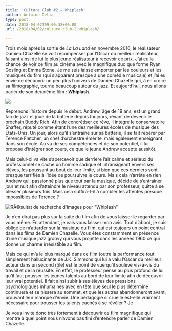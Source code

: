 ```yaml
---
title: 'Culture Club #2 – Whiplash'
author: Antoine Delia
type: post
date: 2018-04-02T09:00:38+00:00
url: /2018/04/02/culture-club-2-whiplash/

---
```

Trois mois après la sortie de _La La Land_ en novembre 2016, le réalisateur Damien Chazelle se voit récompenser par l&#8217;Oscar du meilleur réalisateur, faisant ainsi de lui le plus jeune réalisateur à recevoir ce prix. J&#8217;ai eu la chance de voir ce film au cinéma avec le magnifique duo que forme Ryan Gosling et Emma Stone. Je me suis laissé emporter par les couleurs et les musiques du film (qui s&#8217;apparent presque à une comédie musicale) et j&#8217;ai eu envie de découvrir un peu plus l&#8217;univers de Damien Chazelle qui, à en croire sa filmographie, tourne beaucoup autour du jazz. Et aujourd&#8217;hui, nous allons parler de son deuxième film : **Whiplash**.

<img class="aligncenter" src="https://static1.squarespace.com/static/52d6d1ede4b0b322e9c7a2ea/t/544b92dbe4b016cfe4af4dc9/1414238940260/" /> 

Reprenons l&#8217;histoire depuis le début. Andrew, âgé de 19 ans, est un grand fan de jazz et joue de la batterie depuis toujours, rêvant de devenir le prochain Buddy Rich. Afin de concrétiser ce rêve, il intègre le conservatoire Shaffer, réputé comme étant l&#8217;une des meilleures écoles de musique des États-Unis. Un jour, alors qu&#8217;il s&#8217;entraîne sur sa batterie, il se fait repérer par Terence Fletcher, un chef d&#8217;orchestre émérite, mais également enseignant dans son école. Au vu de ses compétences et de son potentiel, il lui propose d&#8217;intégrer son cours, ce que le jeune Andrew accepte aussitôt.

Mais celui-ci va vite s&#8217;apercevoir que derrière l&#8217;air calme et sérieux du professionnel se cache un homme sadique et intransigeant envers ses élèves, les poussant au bout de leur limite, si bien que ces derniers sont presque terrifiés à l&#8217;idée de poursuivre le cours. Mais cela n&#8217;arrête en rien Andrew qui, passionné plus que tout par la musique, décide de s&#8217;entraîner jour et nuit afin d&#8217;atteindre le niveau attendu par son professeur, quitte à se blesser plusieurs fois. Mais cela suffira-t-il à combler les attentes presque impossibles de Terence ?

<img class="aligncenter" src="https://i0.wp.com/www.critikat.com/wp-content/uploads/fly-images/53725/arton8316-980x0.jpg?w=1000&#038;ssl=1" alt="RÃ©sultat de recherche d'images pour &quot;Whiplash&quot;" data-recalc-dims="1" /> 

Je n&#8217;en dirai pas plus sur la suite du film afin de vous laisser le regarder par vous même. En attendant, je vais vous laisser mon avis. Tout d&#8217;abord, je suis obligé de m&#8217;attarder sur la musique du film, qui est toujours un point central dans les films de Damien Chazelle. Vous êtes constamment en présence d&#8217;une musique jazz groovy qui vous projette dans les années 1960 ce qui donne un charme irrésistible au film.

Mais ce qui m&#8217;a le plus marqué dans ce film (outre la performance tout simplement hallucinante de J.K. Simmons qui lui a valu l&#8217;Oscar du meilleur acteur dans un second rôle) est le point de vue qu&#8217;il soulève vis-à-vis du travail et de la réussite. En effet, le professeur pense au plus profond de lui qu&#8217;il faut pousser les jeunes talents au bord de leur limite afin de découvrir leur vrai potentiel. Il fait ainsi subir à ses élèves des pressions psychologiques inhumaines avec en tête que seul le plus déterminé continuera et se hissera au sommet, et que les autres abandonneront avant, prouvant leur manque d&#8217;envie. Une pédagogie si cruelle est-elle vraiment nécessaire pour pousser les talents cachés à se révéler ? Je

Je vous invite donc très fortement à découvrir ce film magnifique qui montre à quel point nous n&#8217;avons pas fini d&#8217;entendre parler de Damien Chazelle.